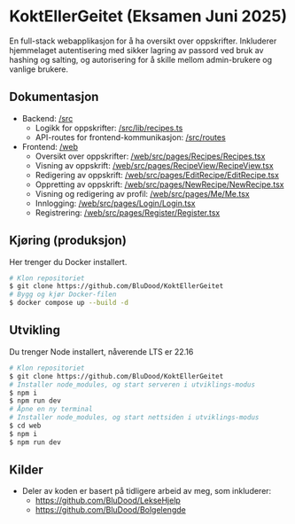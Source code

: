 # KoktEllerGeitet (Eksamen Juni 2025)

En full-stack webapplikasjon for å ha oversikt over oppskrifter. Inkluderer hjemmelaget autentisering med sikker lagring av passord ved bruk av hashing og salting, og autorisering for å skille mellom admin-brukere og vanlige brukere.

## Dokumentasjon

- Backend: [/src](./src)
  - Logikk for oppskrifter: [/src/lib/recipes.ts](./src/lib/recipes.ts)
  - API-routes for frontend-kommunikasjon: [/src/routes](./src/routes)
- Frontend: [/web](./web)
  - Oversikt over oppskrifter: [/web/src/pages/Recipes/Recipes.tsx](./web/src/pages/Recipes/Recipes.tsx)
  - Visning av oppskrift: [/web/src/pages/RecipeView/RecipeView.tsx](./web/src/pages/RecipeView/RecipeView.tsx)
  - Redigering av oppskrift: [/web/src/pages/EditRecipe/EditRecipe.tsx](./web/src/pages/EditRecipe/EditRecipe.tsx)
  - Oppretting av oppskrift: [/web/src/pages/NewRecipe/NewRecipe.tsx](./web/src/pages/NewRecipe/NewRecipe.tsx)
  - Visning og redigering av profil: [/web/src/pages/Me/Me.tsx](./web/src/pages/Me/Me.tsx)
  - Innlogging: [/web/src/pages/Login/Login.tsx](./web/src/pages/Login/Login.tsx)
  - Registrering: [/web/src/pages/Register/Register.tsx](./web/src/pages/Register/Register.tsx)

## Kjøring (produksjon)

Her trenger du Docker installert.

```bash
# Klon repositoriet
$ git clone https://github.com/BluDood/KoktEllerGeitet
# Bygg og kjør Docker-filen
$ docker compose up --build -d
```

## Utvikling

Du trenger Node installert, nåverende LTS er 22.16

```bash
# Klon repositoriet
$ git clone https://github.com/BluDood/KoktEllerGeitet
# Installer node_modules, og start serveren i utviklings-modus
$ npm i
$ npm run dev
# Åpne en ny terminal
# Installer node_modules, og start nettsiden i utviklings-modus
$ cd web
$ npm i
$ npm run dev
```

## Kilder

- Deler av koden er basert på tidligere arbeid av meg, som inkluderer:
  - https://github.com/BluDood/LekseHjelp
  - https://github.com/BluDood/Bolgelengde
